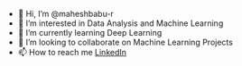 - 👋 Hi, I’m @maheshbabu-r
- 👀 I’m interested in Data Analysis and Machine Learning
- 🌱 I’m currently learning Deep Learning
- 💞️ I’m looking to collaborate on Machine Learning Projects
- 📫 How to reach me <a href="https://www.linkedin.com/in/maheshbabu1/">LinkedIn

<!---
maheshbabu-r/maheshbabu-r is a ✨ special ✨ repository because its `README.md` (this file) appears on your GitHub profile.
You can click the Preview link to take a look at your changes.
--->
